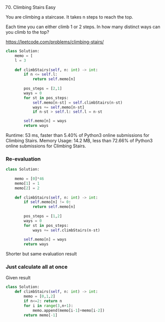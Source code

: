 
70. Climbing Stairs
Easy

You are climbing a staircase. It takes n steps to reach the top.

Each time you can either climb 1 or 2 steps. In how many distinct ways can you climb to the top?

https://leetcode.com/problems/climbing-stairs/


```python
class Solution: 
    memo = [
    l = 3
    
    def climbStairs(self, n: int) -> int:
        if n <= self.l:
            return self.memo[n]
        
        pos_steps = [2,1]
        ways = 0
        for st in pos_steps:
            self.memo[n-st] = self.climbStairs(n-st)
            ways += self.memo[n-st]
            if n-st > self.l: self.l = n-st

        self.memo[n] = ways
        return ways
```
Runtime: 53 ms, faster than 5.40% of Python3 online submissions for Climbing Stairs.
Memory Usage: 14.2 MB, less than 72.66% of Python3 online submissions for Climbing Stairs.

### Re-evaluation
```python
class Solution:
    
    memo = [0]*46
    memo[1] = 1
    memo[2] = 2
    
    def climbStairs(self, n: int) -> int:
        if self.memo[n] != 0:
            return self.memo[n]
        
        pos_steps = [1,2]
        ways = 0
        for st in pos_steps:
            ways += self.climbStairs(n-st)
        
        self.memo[n] = ways
        return ways
```
Shorter but same evaluation result

### Just calculate all at once
Given result
```python
class Solution:    
    def climbStairs(self, n: int) -> int:
        memo = [0,1,2]
        if n<=2: return n
        for i in range(3,n+1):
            memo.append(memo[i-1]+memo[i-2])
        return memo[-1]
```

